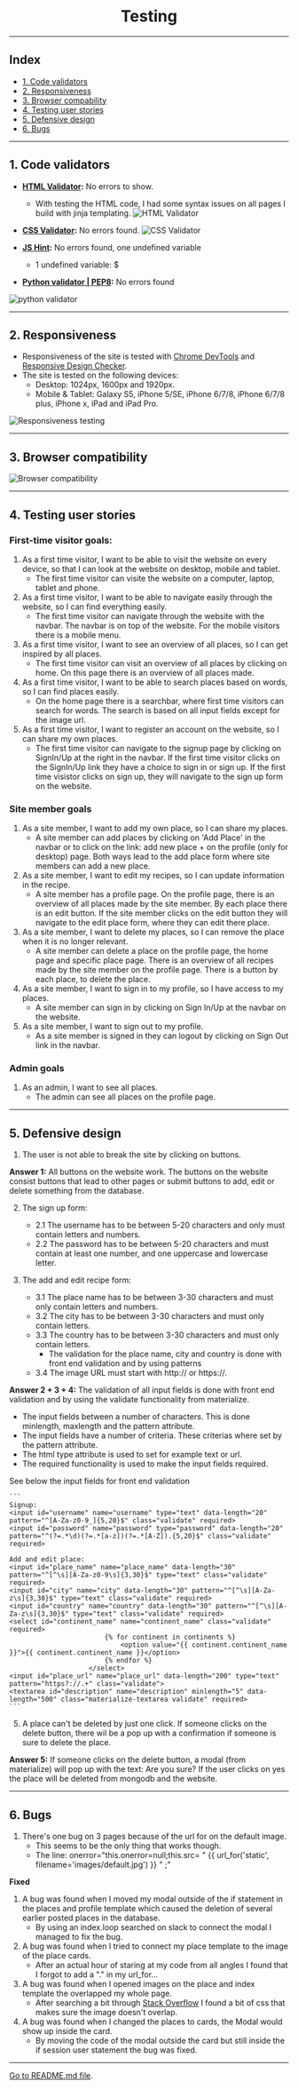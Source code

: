 <h1 align="center">Testing</h1>

---

## Index 

- <a href="#validators">1. Code validators</a>
- <a href="#responsiveness">2. Responsiveness</a>
- <a href="#browser-compatibility">3. Browser compability</a>
- <a href="#user-stories">4. Testing user stories </a>
- <a href="#defensive-design">5. Defensive design</a>
- <a href="#bugs">6. Bugs</a>

---

<span id="validators"></span>

## 1. Code validators
 - **[HTML Validator](https://validator.w3.org/):** No errors to show.
    - With testing the HTML code, I had some syntax issues on all pages I build with jinja templating.
![HTML Validator](static/images/markup.png)


- **[CSS Validator](https://jigsaw.w3.org/css-validator/):** No errors found.
![CSS Validator](static/images/css.png)

- **[JS Hint](https://jshint.com/):** No errors found, one undefined variable 
    - 1 undefined variable: $

- **[Python validator | PEP8](http://pep8online.com/):** No errors found

![python validator](static/images/pep8.png)

---

<span id="responsiveness"></span>

## 2. Responsiveness 
- Responsiveness of the site is tested with [Chrome DevTools](https://developers.google.com/web/tools/chrome-devtools) and [Responsive Design Checker](https://www.responsivedesignchecker.com/).
- The site is tested on the following devices: 
    - Desktop: 1024px, 1600px and 1920px. 
    - Mobile & Tablet: Galaxy S5, iPhone 5/SE, iPhone 6/7/8, iPhone 6/7/8 plus, iPhone x, iPad and  iPad Pro.

![Responsiveness testing](static/images/responsive.png)

---

<span id="browser-compatibility"></span>

## 3. Browser compatibility
![Browser compatibility](static/images/browser.png)

--- 

<span id="user-stories"></span>

## 4. Testing user stories 

### First-time visitor goals:
1. As a first time visitor, I want to be able to visit the website on every device, so that I can look at the website on desktop, mobile and tablet. 
    - The first time visitor can visite the website on a computer, laptop, tablet and phone.
2. As a first time visitor, I want to be able to navigate easily through the website, so I can find everything easily. 
    - The first time visitor can navigate through the website with the navbar. The navbar is on top of the website. For the mobile visitors there is a mobile menu.
3. As a first time visitor, I want to see an overview of all places, so I can get inspired by all places.
    - The first time visitor can visit an overview of all places by clicking on home. On this page there is an overview of all places made. 
4. As a first time visitor, I want to be able to search places based on words, so I can find places easily.
    - On the home page there is a searchbar, where first time visitors can search for words. The search is based on all input fields except for the image url. 
5. As a first time visitor, I want to register an account on the website, so I can share my own places. 
    - The first time visitor can navigate to the signup page by clicking on SignIn/Up at the right in the navbar. If the first time visitor clicks on the SignIn/Up link they have a choice to sign in or sign up. If the first time visistor clicks on sign up, they will navigate to the sign up form on the website. 

### Site member goals
1. As a site member, I want to add my own place, so I can share my places.
    - A site member can add places by clicking on 'Add Place' in the navbar or to click on the link: add new place + on the profile (only for desktop) page. Both ways lead to the add place form where site members can add a new place. 
2. As a site member, I want to edit my recipes, so I can update information in the recipe.
    - A site member has a profile page. On the profile page, there is an overview of all places made by the site member. By each place there is an edit button. If the site member clicks on the edit button they will navigate to the edit place form, where they can edit there place.
3. As a site member, I want to delete my places, so I can remove the place when it is no longer relevant. 
    - A site member can delete a place on the profile page, the home page and specific place page. There is an overview of all recipes made by the site member on the profile page. There is a button by each place, to delete the place. 
4. As a site member, I want to sign in to my profile, so I have access to my places. 
    - A site member can sign in by clicking on Sign In/Up at the navbar on the website. 
5. As a site member, I want to sign out to my profile.
    - As a site member is signed in they can logout by clicking on Sign Out link in the navbar.

### Admin goals
1. As an admin, I want to see all places.
    - The admin can see all places on the profile page.
---
<span id="defensive-design"></span>

## 5. Defensive design 

1. The user is not able to break the site by clicking on buttons. 

**Answer 1:** All buttons on the website work. The buttons on the website consist buttons that lead to other pages or submit buttons to add, edit or delete something from the database.

2. The sign up form: 
    - 2.1 The username has to be between 5-20 characters and only must contain letters and numbers.
    - 2.2 The password has to be between 5-20 characters and must contain at least one number, and one uppercase and lowercase letter.
        
3. The add and edit recipe form:
    - 3.1 The place name has to be between 3-30 characters and must only contain letters and numbers.
    - 3.2 The city has to be between 3-30 characters and must only contain letters.
    - 3.3 The country has to be between 3-30 characters and must only contain letters.
        - The validation for the place name, city and country is done with front end validation and by using patterns
    - 3.4 The image URL must start with http:// or https://.

**Answer 2 + 3 + 4:** 
The validation of all input fields is done with front end validation and by using the validate functionality from materialize. 

- The input fields between a number  of characters. This is done minlength, maxlength and the pattern attribute. 
- The input fields have a number of criteria. These criterias where set by the pattern attribute.
- The html type attribute is used to set for example text or url.
- The required functionality is used to make the input fields required. 

See below the input fields for front end validation
    
    ```
    Signup: 
    <input id="username" name="username" type="text" data-length="20" pattern="^[A-Za-z0-9_]{5,20}$" class="validate" required>
    <input id="password" name="password" type="password" data-length="20" pattern="^(?=.*\d)(?=.*[a-z])(?=.*[A-Z]).{5,20}$" class="validate" required>

    Add and edit place:
    <input id="place_name" name="place_name" data-length="30" pattern="^[^\s][A-Za-z0-9\s]{3,30}$" type="text" class="validate" required>
    <input id="city" name="city" data-length="30" pattern="^[^\s][A-Za-z\s]{3,30}$" type="text" class="validate" required>
    <input id="country" name="country" data-length="30" pattern="^[^\s][A-Za-z\s]{3,30}$" type="text" class="validate" required>
    <select id="continent_name" name="continent_name" class="validate" required>
                            {% for continent in continents %}
                                <option value="{{ continent.continent_name }}">{{ continent.continent_name }}</option>
                            {% endfor %}
                        </select>
    <input id="place_url" name="place_url" data-length="200" type="text" pattern="https?://.+" class="validate">
    <textarea id="description" name="description" minlength="5" data-length="500" class="materialize-textarea validate" required>
    ``` 

5. A place can't be deleted by just one click. If someone clicks on the delete button, there wil be a pop up with a confirmation if someone is sure to delete the place.

**Answer 5:** If someone clicks on the delete button, a modal (from materialize) will pop up with the text: Are you sure? If the user clicks on yes the place will be deleted from mongodb and the website.

--- 

<span id="bugs"></span>

## 6. Bugs 

1. There's one bug on 3 pages because of the url for on the default image. 
    - This seems to be the only thing that works though.
    - The line: onerror="this.onerror=null;this.src= &#34; {{ url_for('static', filename='images/default.jpg') }} &#34; ;"

**Fixed**
1. A bug was found when I moved my modal outside of the if statement in the places and profile template which caused the deletion of several earlier posted places in the database.
    - By using an index.loop searched on slack to connect the modal I managed to fix the bug.
2. A bug was found when I tried to connect my place template to the image of the place cards.
    - After an actual hour of staring at my code from all angles I found that I forgot to add a "." in my url_for...
3. A bug was found when I opened images on the place and index template the overlapped my whole page.
    - After searching a bit through [Stack Overflow](https://stackoverflow.com/) I found a bit of css that makes sure the image doesn't overlap.
4. A bug was found when I changed the places to cards, the Modal would show up inside the card. 
    - By moving the code of the modal outside the card but still inside the if session user statement the bug was fixed.


---

[Go to README.md file](README.md).